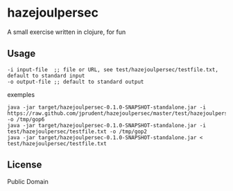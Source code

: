 # hazejoulpersec

A small exercise written in clojure, for fun

## Usage

    -i input-file  ;; file or URL, see test/hazejoulpersec/testfile.txt, default to standard input
    -o output-file ;; default to standard output

exemples

    java -jar target/hazejoulpersec-0.1.0-SNAPSHOT-standalone.jar -i https://raw.github.com/jprudent/hazejoulpersec/master/test/hazejoulpersec/testfile.txt -o /tmp/gop6
    java -jar target/hazejoulpersec-0.1.0-SNAPSHOT-standalone.jar -i test/hazejoulpersec/testfile.txt -o /tmp/gop2
    java -jar target/hazejoulpersec-0.1.0-SNAPSHOT-standalone.jar < test/hazejoulpersec/testfile.txt

## License

Public Domain
